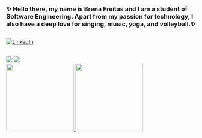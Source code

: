
### ✨ Hello there, my name is Brena Freitas and I am a student of Software Engineering. Apart from my passion for technology, I also have a deep love for singing, music, yoga, and volleyball.✨ <br/>
##

[![LinkedIn](https://img.shields.io/badge/LinkedIn-0077B5?style=for-the-badge&logo=linkedin&logoColor=white)]()

<br/>

<div>
<a href="https://www.instagram.com/brena_freitass/" target="_blank"><img src="https://img.shields.io/badge/-Instagram-%23E4405F?style=for-the-badge&logo=instagram&logoColor=white" target="_blank"></a>
<a href="https://www.linkedin.com/in/brena-dos-santos-freitas-b9b7131b3/" target="_blank"><img src="https://img.shields.io/badge/-LinkedIn-%230077B5?style=for-the-badge&logo=linkedin&logoColor=white" target="_blank"></a>   
</div>

<div>
<a href="https://github.com/brenaSF">
<img height="180em" src="https://github-readme-stats.vercel.app/api/top-langs/?username=brenaSF&layout=compact&langs_count=7&theme=dracula"/>
<img height="180em" src="https://github-readme-stats.vercel.app/api?username=brenaSF&show_icons=true&theme=dracula&include_all_commits=true&count_private=true"/>
</div>

